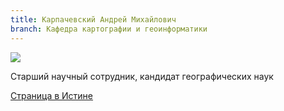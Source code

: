 ```yaml
---
title: Карпачевский Андрей Михайлович
branch: Кафедра картографии и геоинформатики
---
```


![](~/assets/images/kam.jpg)

Старший научный сотрудник, кандидат географических наук

[Страница в Истине](https://istina.msu.ru/workers/9390166)
